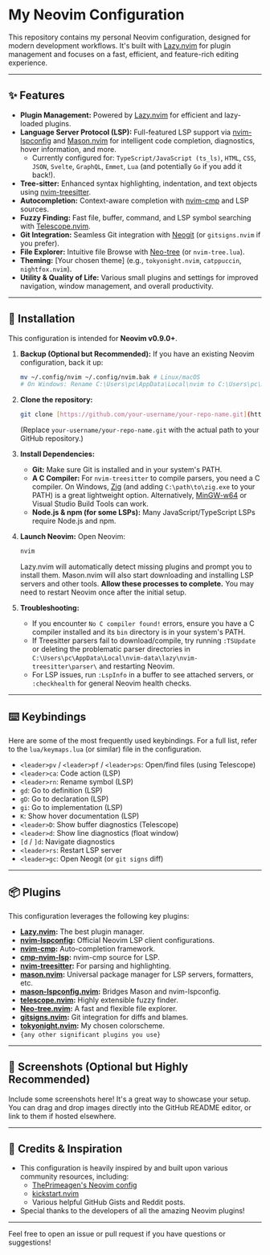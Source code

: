 # My Neovim Configuration

This repository contains my personal Neovim configuration, designed for modern development workflows. It's built with [Lazy.nvim](https://github.com/folke/lazy.nvim) for plugin management and focuses on a fast, efficient, and feature-rich editing experience.

---

## ✨ Features

- **Plugin Management:** Powered by [Lazy.nvim](https://github.com/folke/lazy.nvim) for efficient and lazy-loaded plugins.
- **Language Server Protocol (LSP):** Full-featured LSP support via [nvim-lspconfig](https://github.com/neovim/nvim-lspconfig) and [Mason.nvim](https://github.com/williamboman/mason.nvim) for intelligent code completion, diagnostics, hover information, and more.
  - Currently configured for: `TypeScript/JavaScript (ts_ls)`, `HTML`, `CSS`, `JSON`, `Svelte`, `GraphQL`, `Emmet`, `Lua` (and potentially `Go` if you add it back!).
- **Tree-sitter:** Enhanced syntax highlighting, indentation, and text objects using [nvim-treesitter](https://github.com/nvim-treesitter/nvim-treesitter).
- **Autocompletion:** Context-aware completion with [nvim-cmp](https://github.com/hrsh7th/nvim-cmp) and LSP sources.
- **Fuzzy Finding:** Fast file, buffer, command, and LSP symbol searching with [Telescope.nvim](https://github.com/nvim-telescope/telescope.nvim).
- **Git Integration:** Seamless Git integration with [Neogit](https://github.com/NeogitOrg/neogit) (or `gitsigns.nvim` if you prefer).
- **File Explorer:** Intuitive file Browse with [Neo-tree](https://github.com/nvim-tree/nvim-tree.lua) (or `nvim-tree.lua`).
- **Theming:** [Your chosen theme] (e.g., `tokyonight.nvim`, `catppuccin`, `nightfox.nvim`).
- **Utility & Quality of Life:** Various small plugins and settings for improved navigation, window management, and overall productivity.

---

## 🚀 Installation

This configuration is intended for **Neovim v0.9.0+**.

1.  **Backup (Optional but Recommended):** If you have an existing Neovim configuration, back it up:

    ```bash
    mv ~/.config/nvim ~/.config/nvim.bak # Linux/macOS
    # On Windows: Rename C:\Users\pc\AppData\Local\nvim to C:\Users\pc\AppData\Local\nvim.bak
    ```

2.  **Clone the repository:**

    ```bash
    git clone [https://github.com/your-username/your-repo-name.git](https://github.com/your-username/your-repo-name.git) C:\Users\pc\AppData\Local\nvim
    ```

    (Replace `your-username/your-repo-name.git` with the actual path to your GitHub repository.)

3.  **Install Dependencies:**

    - **Git:** Make sure Git is installed and in your system's PATH.
    - **A C Compiler:** For `nvim-treesitter` to compile parsers, you need a C compiler. On Windows, [Zig](https://ziglang.org/download/) (and adding `C:\path\to\zig.exe` to your PATH) is a great lightweight option. Alternatively, [MinGW-w64](https://mingw-w64.org/) or Visual Studio Build Tools can work.
    - **Node.js & npm (for some LSPs):** Many JavaScript/TypeScript LSPs require Node.js and npm.

4.  **Launch Neovim:**
    Open Neovim:

    ```bash
    nvim
    ```

    Lazy.nvim will automatically detect missing plugins and prompt you to install them. Mason.nvim will also start downloading and installing LSP servers and other tools. **Allow these processes to complete.** You may need to restart Neovim once after the initial setup.

5.  **Troubleshooting:**
    - If you encounter `No C compiler found!` errors, ensure you have a C compiler installed and its `bin` directory is in your system's PATH.
    - If Treesitter parsers fail to download/compile, try running `:TSUpdate` or deleting the problematic parser directories in `C:\Users\pc\AppData\Local\nvim-data\lazy\nvim-treesitter\parser\` and restarting Neovim.
    - For LSP issues, run `:LspInfo` in a buffer to see attached servers, or `:checkhealth` for general Neovim health checks.

---

## ⌨️ Keybindings

Here are some of the most frequently used keybindings. For a full list, refer to the `lua/keymaps.lua` (or similar) file in the configuration.

- `<leader>pv` / `<leader>pf` / `<leader>ps`: Open/find files (using Telescope)
- `<leader>ca`: Code action (LSP)
- `<leader>rn`: Rename symbol (LSP)
- `gd`: Go to definition (LSP)
- `gD`: Go to declaration (LSP)
- `gi`: Go to implementation (LSP)
- `K`: Show hover documentation (LSP)
- `<leader>D`: Show buffer diagnostics (Telescope)
- `<leader>d`: Show line diagnostics (float window)
- `[d` / `]d`: Navigate diagnostics
- `<leader>rs`: Restart LSP server
- `<leader>gc`: Open Neogit (or `git signs` diff)

---

## 📦 Plugins

This configuration leverages the following key plugins:

- **[Lazy.nvim](https://github.com/folke/lazy.nvim):** The best plugin manager.
- **[nvim-lspconfig](https://github.com/neovim/nvim-lspconfig):** Official Neovim LSP client configurations.
- **[nvim-cmp](https://github.com/hrsh7th/nvim-cmp):** Auto-completion framework.
- **[cmp-nvim-lsp](https://github.com/hrsh7th/cmp-nvim-lsp):** nvim-cmp source for LSP.
- **[nvim-treesitter](https://github.com/nvim-treesitter/nvim-treesitter):** For parsing and highlighting.
- **[mason.nvim](https://github.com/williamboman/mason.nvim):** Universal package manager for LSP servers, formatters, etc.
- **[mason-lspconfig.nvim](https://github.com/williamboman/mason-lspconfig.nvim):** Bridges Mason and nvim-lspconfig.
- **[telescope.nvim](https://github.com/nvim-telescope/telescope.nvim):** Highly extensible fuzzy finder.
- **[Neo-tree.nvim](https://github.com/nvim-tree/nvim-tree.lua):** A fast and flexible file explorer.
- **[gitsigns.nvim](https://github.com/lewis6991/gitsigns.nvim):** Git integration for diffs and blames.
- **[tokyonight.nvim](https://github.com/folke/tokyonight.nvim):** My chosen colorscheme.
- `{any other significant plugins you use}`

---

## 📸 Screenshots (Optional but Highly Recommended)

Include some screenshots here! It's a great way to showcase your setup.
You can drag and drop images directly into the GitHub README editor, or link to them if hosted elsewhere.

---

## 🙏 Credits & Inspiration

- This configuration is heavily inspired by and built upon various community resources, including:
  - [ThePrimeagen's Neovim config](https://github.com/ThePrimeagen/init.lua)
  - [kickstart.nvim](https://github.com/nvim-lua/kickstart.nvim)
  - Various helpful GitHub Gists and Reddit posts.
- Special thanks to the developers of all the amazing Neovim plugins!

---

Feel free to open an issue or pull request if you have questions or suggestions!
